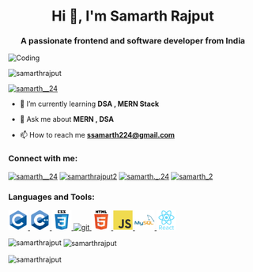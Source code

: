 <h1 align="center">Hi 👋, I'm Samarth Rajput</h1>
<h3 align="center">A passionate frontend and software developer from India</h3>

<img aling="left" alt="Coding" width="1000" src="https://user-images.githubusercontent.com/74038190/212746035-d5c61762-973c-44c0-aec7-887f3b7690e3.gif" alt="">

<p align="left"> <img src="https://komarev.com/ghpvc/?username=samarthrajput&label=Profile%20views&color=0e75b6&style=flat" alt="samarthrajput" /> </p>

<p align="left"> <a href="https://twitter.com/samarth__24" target="blank"><img src="https://img.shields.io/twitter/follow/samarth__24?logo=twitter&style=for-the-badge" alt="samarth__24" /></a> </p>

- 🌱 I’m currently learning **DSA , MERN Stack**

- 💬 Ask me about **MERN , DSA**

- 📫 How to reach me **ssamarth224@gmail.com**

<h3 align="left">Connect with me:</h3>
<p align="left">
<a href="https://twitter.com/samarth__24" target="blank"><img align="center" src="https://raw.githubusercontent.com/rahuldkjain/github-profile-readme-generator/master/src/images/icons/Social/twitter.svg" alt="samarth__24" height="30" width="40" /></a>
<a href="https://linkedin.com/in/samarthrajput2" target="blank"><img align="center" src="https://raw.githubusercontent.com/rahuldkjain/github-profile-readme-generator/master/src/images/icons/Social/linked-in-alt.svg" alt="samarthrajput2" height="30" width="40" /></a>
<a href="https://instagram.com/samarth._.24" target="blank"><img align="center" src="https://raw.githubusercontent.com/rahuldkjain/github-profile-readme-generator/master/src/images/icons/Social/instagram.svg" alt="samarth._.24" height="30" width="40" /></a>
<a href="https://www.leetcode.com/samarth_2" target="blank"><img align="center" src="https://raw.githubusercontent.com/rahuldkjain/github-profile-readme-generator/master/src/images/icons/Social/leet-code.svg" alt="samarth_2" height="30" width="40" /></a>
</p>

<h3 align="left">Languages and Tools:</h3>
<p align="left"> <a href="https://www.cprogramming.com/" target="_blank" rel="noreferrer"> <img src="https://raw.githubusercontent.com/devicons/devicon/master/icons/c/c-original.svg" alt="c" width="40" height="40"/> </a> <a href="https://www.w3schools.com/cpp/" target="_blank" rel="noreferrer"> <img src="https://raw.githubusercontent.com/devicons/devicon/master/icons/cplusplus/cplusplus-original.svg" alt="cplusplus" width="40" height="40"/> </a> <a href="https://www.w3schools.com/css/" target="_blank" rel="noreferrer"> <img src="https://raw.githubusercontent.com/devicons/devicon/master/icons/css3/css3-original-wordmark.svg" alt="css3" width="40" height="40"/> </a> <a href="https://git-scm.com/" target="_blank" rel="noreferrer"> <img src="https://www.vectorlogo.zone/logos/git-scm/git-scm-icon.svg" alt="git" width="40" height="40"/> </a> <a href="https://www.w3.org/html/" target="_blank" rel="noreferrer"> <img src="https://raw.githubusercontent.com/devicons/devicon/master/icons/html5/html5-original-wordmark.svg" alt="html5" width="40" height="40"/> </a> <a href="https://developer.mozilla.org/en-US/docs/Web/JavaScript" target="_blank" rel="noreferrer"> <img src="https://raw.githubusercontent.com/devicons/devicon/master/icons/javascript/javascript-original.svg" alt="javascript" width="40" height="40"/> </a> <a href="https://www.mysql.com/" target="_blank" rel="noreferrer"> <img src="https://raw.githubusercontent.com/devicons/devicon/master/icons/mysql/mysql-original-wordmark.svg" alt="mysql" width="40" height="40"/> </a> <a href="https://reactjs.org/" target="_blank" rel="noreferrer"> <img src="https://raw.githubusercontent.com/devicons/devicon/master/icons/react/react-original-wordmark.svg" alt="react" width="40" height="40"/> </a> </p>

<p><img align="left" src="https://github-readme-stats.vercel.app/api/top-langs?username=samarthrajput&show_icons=true&locale=en&layout=compact" alt="samarthrajput" /></p>

<p>&nbsp;<img align="center" src="https://github-readme-stats.vercel.app/api?username=samarthrajput&show_icons=true&locale=en" alt="samarthrajput" /></p>

<p><img align="center" src="https://github-readme-streak-stats.herokuapp.com/?user=samarthrajput&" alt="samarthrajput" /></p>

